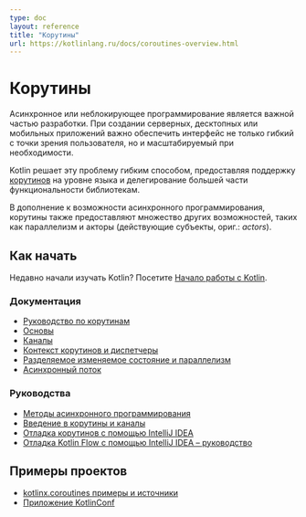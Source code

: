 ```yaml
---
type: doc
layout: reference
title: "Корутины"
url: https://kotlinlang.ru/docs/coroutines-overview.html
---
```

      
<!-- При переводе статьи оригинальная версия была от 09 July 2021 -->

<!-- # Coroutines -->
# Корутины

<!-- Asynchronous or non-blocking programming is an important part of the development landscape. When creating server-side,
desktop, or mobile applications, it's important to provide an experience that is not only fluid from the user's perspective,
but also scalable when needed. -->
Асинхронное или неблокирующее программирование является важной частью разработки. При создании серверных, десктопных или
мобильных приложений важно обеспечить интерфейс не только гибкий с точки зрения пользователя, но и масштабируемый при
необходимости.

<!-- Kotlin solves this problem in a flexible way by providing [coroutine](https://en.wikipedia.org/wiki/Coroutine) support
at the language level and delegating most of the functionality to libraries. -->
Kotlin решает эту проблему гибким способом, предоставляя поддержку [корутинов](https://en.wikipedia.org/wiki/Coroutine)
на уровне языка и делегирование большей части функциональности библиотекам.

<!-- In addition to opening the doors to asynchronous programming, coroutines also provide a wealth of other possibilities,
such as concurrency and actors. -->
В дополнение к возможности асинхронного программирования, корутины также предоставляют множество других возможностей,
таких как параллелизм и акторы (действующие субъекты, ориг.: *actors*).

<a name="how-to-start"></a>

<!-- ## How to start -->
## Как начать

<!-- New to Kotlin? Take a look at the [Getting started](getting-started.md) page. -->
Недавно начали изучать Kotlin? Посетите [Начало работы с Kotlin](getting-started.html).

<a name="documentation"></a>

<!-- ### Documentation -->
### Документация

<!-- - [Coroutines guide](coroutines-guide.md)
- [Basics](coroutines-basics.md)
- [Channels](channels.md)
- [Coroutine context and dispatchers](coroutine-context-and-dispatchers.md)
- [Shared mutable state and concurrency](shared-mutable-state-and-concurrency.md)
- [Asynchronous flow](flow.md) -->

* [Руководство по корутинам](coroutines-guide.html)
* [Основы](coroutines-basics.html)
* [Каналы](channels.html)
* [Контекст корутинов и диспетчеры](coroutine-context-and-dispatchers.html)
* [Разделяемое изменяемое состояние и параллелизм](shared-mutable-state-and-concurrency.html)
* [Асинхронный поток](flow.html)

<a name="tutorials"></a>

<!-- ### Tutorials -->
### Руководства

<!-- - [Asynchronous programming techniques](async-programming.md)
- [Introduction to coroutines and channels](https://play.kotlinlang.org/hands-on/Introduction%20to%20Coroutines%20and%20Channels/01_Introduction)
- [Debug coroutines using IntelliJ IDEA](debug-coroutines-with-idea.md)
- [Debug Kotlin Flow using IntelliJ IDEA – tutorial](debug-flow-with-idea.md) -->

* [Методы асинхронного программирования](async-programming.html)
* [Введение в корутины и каналы](https://play.kotlinlang.org/hands-on/Introduction%20to%20Coroutines%20and%20Channels/01_Introduction)
* [Отладка корутинов с помощью IntelliJ IDEA](debug-coroutines-with-idea.html)
* [Отладка Kotlin Flow с помощью IntelliJ IDEA – руководство](debug-flow-with-idea.html)

<a name="sample-projects"></a>

<!-- ## Sample projects -->
## Примеры проектов

<!-- - [kotlinx.coroutines examples and sources](https://github.com/Kotlin/kotlin-coroutines/tree/master/examples)
- [KotlinConf app](https://github.com/JetBrains/kotlinconf-app) -->

* [kotlinx.coroutines примеры и источники](https://github.com/Kotlin/kotlin-coroutines/tree/master/examples)
* [Приложение KotlinConf](https://github.com/JetBrains/kotlinconf-app)
